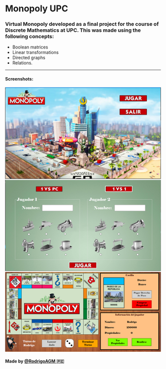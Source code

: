 # Monopoly UPC

### Virtual Monopoly developed as a final project for the course of Discrete Mathematics at UPC. This was made using the following concepts:

- Boolean matrices
- Linear transformations
- Directed graphs 
- Relations.
---
#### Screenshots:
<img src = "Resources/SS1.PNG" />
<img src = "Resources/SS2.PNG" />
<img src = "Resources/SS3.PNG" />

#### Made by <a href = "https://github.com/RodrigoAGM">@RodrigoAGM </a> :peru:

